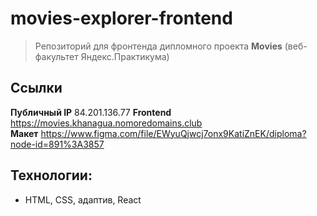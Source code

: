 # movies-explorer-frontend

> Репозиторий для фронтенда дипломного проекта **Movies** (веб-факультет Яндекс.Практикума)

## Ссылки
**Публичный IP** 84.201.136.77
**Frontend** https://movies.khanagua.nomoredomains.club  
**Макет** https://www.figma.com/file/EWyuQjwcj7onx9KatiZnEK/diploma?node-id=891%3A3857  
<!-- **Backend** https://api.movies.khanagua.nomoredomains.club  --> 

## Технологии:
* HTML, CSS, адаптив, React
